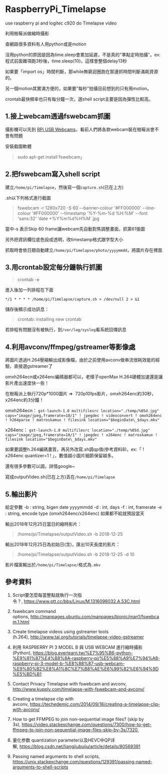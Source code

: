 # RaspberryPi_Timelapse
use raspberry pi and logitec c920 do Timelapse video

利用樹莓派做縮時攝影

查網路很多資料有人用python或是motion

沒用python的原因是因為time.sleep會累加延遲，不是真的"準點定時拍攝"。ex: 程式前面雜項跑3秒後，time.sleep(10)，這樣會整個delay13秒

如果要「import os」時間判斷，那while無窮迴圈跑在那邊抓時間判斷滿耗資源的。

另一個motion其實滿方便的，如果要"每秒"拍攝目前想到的只有用motion。

crontab最快頻率也只有每分鐘一次，選shell script主要是因為彈性比較高。



## 1.接上webcam透過fswebcam抓圖 ##

攝影機可以先到 [RPi USB Webcams](https://elinux.org/RPi_USB_Webcams)，看前人們將各款webcam裝在樹莓派會不會有問題

安裝截圖軟體
>sudo apt-get install fswebcam」



## 2.把fswebcam寫入shell script ##

建立`/home/pi/Timelapse`，然後寫一個`capture.sh`(已在上方)

.sh以下列格式進行截圖

>fswebcam -r 1280x720 -S 60 --banner-colour '#FF000000' --line-colour '#FF000000' --timestamp '%Y-%m-%d %H:%M' --font 'sans:32' ‵date +%Y%m%d%H%M`.jpg

當中-s 表示Skip 60 frame讓webcam先自動對焦調整畫面，抓第61張圖

另外把資訊欄位底色設成透明，改timestamp格式跟字型大小

抓取時會依日期自動建立`/home/pi/Timelapse/photo/yyyymmdd`，將圖片存在裡面


## 3.用crontab設定每分鐘執行抓圖 ##

> crontab -e

進入後加一列排程在下面

`*/1 * * * * /home/pi/Timelapse/capture.sh > /dev/null 2 > &1`

儲存後顯示成功訊息：

> crontab: installing new crontab

若排程有問題沒有被執行，到`/var/log/syslog`看系統回傳訊息


## 4.利用avconv/ffmpeg/gstreamer等影像處 ##

將圖片透過H.264壓縮輸出成影像檔，由於之前使用avconv做串流很耗效能的經驗，直接選gstreamer了

omxh264ecn或x264enc編碼器都可以，老樣子openMax H.264硬體加速還是讓影片產出速度快一些！

在樹莓派上執行720p*1000圖片 =>  720p10fps影片，omxh264enc約30秒，x264enc約3分鐘！

omxh264ecn：
`gst-launch-1.0 multifilesrc location="./temp/%05d.jpg" caps="image/jpeg,framerate=10/1" ! jpegdec ! videoconvert ! omxh264enc ! h264parse ! matroskamux ! filesink location="$beginDate\_$days.mkv"`

x264enc：
`gst-launch-1.0 multifilesrc location="./temp/%05d.jpg" caps="image/jpeg,framerate=10/1" ! jpegdec ! x264enc ! matroskamux ! filesink location="$beginDate\_$days.mkv"`

如果要調整h.264編碼畫質，再另外改寫.sh調qp值(參考資料8)，ex:「 ! x264enc quantizer=1 ! 」，數值越小圖片細節保留越多。

還有很多參數可以調，詳情google~

寫成outputVideo.sh(已在上方)丟在`/home/pi/Timelapse`

## 5.輸出影片 ##
給定參數
-b : string, bigen date yyyymmdd
-d : int, days
-f : int, framerate
-e : string, encode type (omxh264enc/x264enc)
如果都不給就預設當天

輸出2018年12月25日當日的縮時影片：

> /home/pi/Timelapse/outputVideo.sh -b 2018-12-25 

輸出2018年12月25日為初始日(含)，匯出10天長度的影片：

> /home/pi/Timelapse/outputVideo.sh -b 2018-12-25 -d 10

影片檔案輸出於`/home/pi/Timelapse/`格式為`.mkv`


## 參考資料 ##
1. Script要怎麼每當整點就執行一次指令？, https://www.ptt.cc/bbs/Linux/M.1316098032.A.53C.html

1. fswebcam command options, http://manpages.ubuntu.com/manpages/bionic/man1/fswebcam.1.html

1. Create timelapse videos using gstreamer tools (h.264), http://www.tal.org/tutorials/timelapse-video-gstreamer

1. 利用 RASPBERRY PI 3 MODEL B 與 USB WEBCAM 進行縮時攝影(Python), https://blog.everlearn.tw/%E7%95%B6-python-%E9%81%87%E4%B8%8A-raspberry-pi/%E5%88%A9%E7%94%A8-raspberry-pi-3-model-b-%E8%88%87-usb-webcam-%E9%80%B2%E8%A1%8C%E7%B8%AE%E6%99%82%E6%94%9D%E5%BD%B1

1. Contact Privacy Timelapse with fswebcam and avconv, http://www.kupply.com/timelapse-with-fswebcam-and-avconv/

1. Creating a timelapse clip with avconv, https://techedemic.com/2014/09/18/creating-a-timelapse-clip-with-avconv/

1. How to get FFMPEG to join non-sequential image files? (skip by 3s), https://video.stackexchange.com/questions/7300/how-to-get-ffmpeg-to-join-non-sequential-image-files-skip-by-3s/7320 

1. 量化参数 quantization parameter以及HEVC中QP详解, https://blog.csdn.net/liangjiubujiu/article/details/80569391

1. Passing named arguments to shell scripts, https://unix.stackexchange.com/questions/129391/passing-named-arguments-to-shell-scripts
